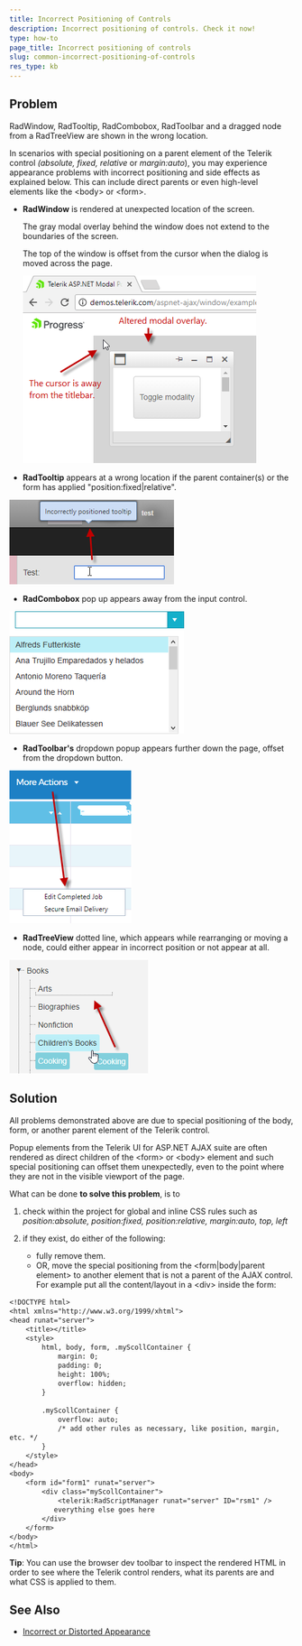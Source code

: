 ```yaml
---
title: Incorrect Positioning of Controls
description: Incorrect positioning of controls. Check it now!
type: how-to
page_title: Incorrect positioning of controls
slug: common-incorrect-positioning-of-controls
res_type: kb
---
```



## Problem

RadWindow, RadTooltip, RadCombobox, RadToolbar and a dragged node from a RadTreeView are shown in the wrong location.  
  
In scenarios with special positioning on a parent element of the Telerik control *(absolute,* *fixed,* *relative* or *margin:auto*), you may experience appearance problems with incorrect positioning and side effects as explained below. This can include direct parents or even high-level elements like the &lt;body&gt; or &lt;form&gt;.

 - **RadWindow** is rendered  at unexpected location of the screen.   

    The gray modal overlay behind the window does not extend to the boundaries of the screen.  

    The top of the window is offset from the cursor when the dialog is moved across the page.  
    
    ![Incorrectly Positioned RadWindow Overlay and Cursor](images/common-incorrect-positioning-of-controls_radwindow.png)
 
 - **RadTooltip** appears at a wrong location if the parent container(s) or the form  has applied  "position:fixed|relative".
  
  ![Incorrectly Positioned Tooltip](images/common-incorrect-positioning-of-controls_tooltip.png)
  
 - **RadCombobox** pop up appears away from the input control.
 
  ![RadCombobox PopUp Incorrect Position](images/common-incorrect-positioning-of-controls_radcombobox_popup.png)
 
 - **RadToolbar's** dropdown popup appears further down the page, offset from the dropdown button.  
  
  ![Dropdown Popup Incorrect Position](images/common-incorrect-positioning-of-controls_dropdown_popup.png)

 - **RadTreeView** dotted line, which appears while rearranging or moving a node, could either appear in incorrect position or not appear at all.  
 
  ![Incorrect Dotted Line Position](images/common-incorrect-positioning-of-controls_dotted_line_.png)


## Solution

All problems demonstrated above are due to special positioning of the body, form, or another parent element of the Telerik control.  
  
 Popup elements from the Telerik UI for ASP.NET AJAX suite are often rendered as direct children of the &lt;form&gt; or &lt;body&gt; element and such special positioning can offset them unexpectedly, even to the point where they are not in the visible viewport of the page.  
  
 What can be done **to solve this problem**, is to

1. check within the project for global and inline CSS rules such as *position:absolute, position:fixed, position:relative, margin:auto, top, left*

1. if they exist, do either of the following:
    - fully remove them.
    - OR, move the special positioning from the &lt;form|body|parent element&gt; to another element that is not a parent of the AJAX control.   
    For example put all the content/layout in a &lt;div&gt; inside the form:

````ASPX
<!DOCTYPE html>
<html xmlns="http://www.w3.org/1999/xhtml">
<head runat="server">
    <title></title>
    <style>
        html, body, form, .myScollContainer {
            margin: 0;
            padding: 0;
            height: 100%;
            overflow: hidden;
        }
  
        .myScollContainer {
            overflow: auto;
            /* add other rules as necessary, like position, margin, etc. */
        }
    </style>
</head>
<body>
    <form id="form1" runat="server">
        <div class="myScollContainer">
            <telerik:RadScriptManager runat="server" ID="rsm1" />
           everything else goes here
        </div>
    </form>
</body>
</html>
````

**Tip**: You can use the browser dev toolbar to inspect the rendered HTML in order to see where the Telerik control renders, what its parents are and what CSS is applied to them.  

## See Also
 
 - [Incorrect or Distorted Appearance](http://docs.telerik.com/devtools/aspnet-ajax/general-information/troubleshooting/skins-troubleshooting#incorrect-or-distorted-appearance)

